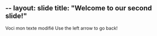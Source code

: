 --
layout: slide
title: "Welcome to our second slide!"
---
Voci mon texte modifié
Use the left arrow to go back!
